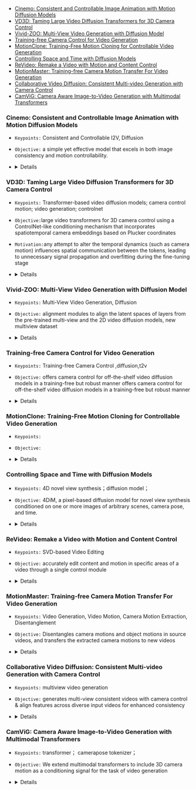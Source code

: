 - [Cinemo: Consistent and Controllable Image Animation with Motion Diffusion Models](#cinemo-consistent-and-controllable-image-animation-with-motion-diffusion-models)
- [VD3D: Taming Large Video Diffusion Transformers for 3D Camera Control](#vd3d-taming-large-video-diffusion-transformers-for-3d-camera-control)
- [Vivid-ZOO: Multi-View Video Generation with Diffusion Model](#vivid-zoo-multi-view-video-generation-with-diffusion-model)
- [Training-free Camera Control for Video Generation](#training-free-camera-control-for-video-generation)
- [MotionClone: Training-Free Motion Cloning for Controllable Video Generation](#motionclone-training-free-motion-cloning-for-controllable-video-generation)
- [Controlling Space and Time with Diffusion Models](#controlling-space-and-time-with-diffusion-models)
- [ReVideo: Remake a Video with Motion and Content Control](#revideo-remake-a-video-with-motion-and-content-control)
- [MotionMaster: Training-free Camera Motion Transfer For Video Generation](#motionmaster-training-free-camera-motion-transfer-for-video-generation)
- [Collaborative Video Diffusion: Consistent Multi-video Generation with Camera Control](#collaborative-video-diffusion-consistent-multi-video-generation-with-camera-control)
- [CamViG: Camera Aware Image-to-Video Generation with Multimodal Transformers](#camvig-camera-aware-image-to-video-generation-with-multimodal-transformers)

### Cinemo: Consistent and Controllable Image Animation with Motion Diffusion Models
- `Keypoints:` Consistent and Controllable I2V, Diffusion
- `Objective:` a simple yet effective model that excels in both image consistency and motion controllability.
-   <details>
    <summary>Details</summary>

    `Method:`
    - a.Motion residuals learning(flexibly respond to textual prompts)
    - Train Input = concat(ImageCond, FrameResidual+Noise+ImageCond)
    - Infer Input = concat(ImageCond, (PredictedFrameResidual)_(t-1)+ImageCond)
    - b.Motion intensity controllability: use S(video)=Average SSIM between frames as a condition
    - c.DCT-based noise refinement: Use Discrete Cosine Transformation (DCT) to combine high freq components of noise and low freq components of image as refined noise for denoising process
</details>


### VD3D: Taming Large Video Diffusion Transformers for 3D Camera Control
- `Keypoints:`  Transformer-based video diffusion models; camera control motion; video generation; controlnet
- `Objective:`large video transformers for 3D camera control using a ControlNet-like conditioning mechanism that incorporates spatiotemporal camera embeddings based on Plucker coordinates
- `Motivation:`any attempt to alter the temporal dynamics (such as camera motion) influences spatial communication between the tokens, leading to unnecessary signal propagation and overfitting during the fine-tuning stage



-   <details>
    <summary>Details</summary>

    - `Method:`

    based on SnapVideo: 
    video_patch-->conditioned with camera plucker-->CrossAttn with textcond-->FIT Block-->new latent-->denoise-->output:pixel_level_video

    conditioned with camera plucker: similar to controlNet
      <img width="508" alt="qsvX_03PkE78KOQ17PWzh6B-eVY9b4GBR1-wTFtPBE4" src="https://github.com/user-attachments/assets/18806876-2b19-4d3d-9896-26f82426d57d">
</details>

### Vivid-ZOO: Multi-View Video Generation with Diffusion Model
- `Keypoints:` Multi-View Video Generation, Diffusion
- `Objective:` alignment modules to align the latent spaces of layers from the pre-trained multi-view and the 2D video diffusion models, new multiview dataset
-   <details>
    <summary>Details</summary>

    `Method:`
    - model:noise(bs,view_num,frame,c,h,w)—>pretrained multiview image diffusion layer—>3d-2d MLP(resblock)—>pretrained video diffusion layer—>2d-3d MLP(resblock)—>…
    - <img src="https://github.com/user-attachments/assets/9884b68f-a41b-4fc7-96e1-3ea51a13ab57">
    - <img src="https://github.com/user-attachments/assets/91e5c4f4-f001-469f-aae7-deb3e315b452">


</details>


### Training-free Camera Control for Video Generation
- `Keypoints:` Training-free Camera Control ,diffusion,t2v
- `Objective:` offers camera control for off-the-shelf video diffusion models in a training-free but robust manner offers camera control for off-the-shelf video diffusion models in a training-free but robust manner
-   <details>
    <summary>Details</summary>

    `Method:`
    - stage1: image -> point cloud -> images of new camera positions (still low quality)
    - stage2: images of new camera positions —diffusion—> noised images —denoise—>  high quality video
    - <img src="https://github.com/user-attachments/assets/e0cc0052-3960-49d3-b9b7-81bbf7ff83c2">

</details>


### MotionClone: Training-Free Motion Cloning for Controllable Video Generation
- `Keypoints:`
- `Objective:`
-   <details>
    <summary>Details</summary>

    - `Method:`
</details>


### Controlling Space and Time with Diffusion Models
- `Keypoints:` 4D novel view synthesis；diffusion model；
- `Objective:` 4DiM, a pixel-based diffusion model for novel view synthesis conditioned on one or more images of arbitrary scenes, camera pose, and time.
-   <details>
    <summary>Details</summary>

    `Method:`
    - Architecture: Finding a way to effectively condition on both camera pose and time in a way that allows for incomplete training data is essential; They thus propose to chain “Masked FiLM” layers for (positional encodings of) diffusion noise levels, per-pixel ray origins and directions, and video timestamps. When any of these conditioning signals is missing the FiLM layers are designed to reduce to the identity function;
    - Sampling：They propose multi-guidance to train on multi datasets including: A.a large-scale dataset of 30M videos without pose annotations：ScanNet++  and Matterport3D； B.We also use 1000 scenes from Street View with permission from Google, comprising posed panoramas with timestamps (i.e., it is a “4D” dataset)；
    - <img src="https://github.com/user-attachments/assets/51aec161-bd00-4a21-8ee6-709785c9fc12">

</details>

### ReVideo: Remake a Video with Motion and Content Control 
- `Keypoints:` SVD-based Video Editing
- `Objective:` accurately edit content and motion in specific areas of a video through a single control module
-   <details>
    <summary>Details</summary>

    `Method:`
     - Training strategy：3-Stage
      1.only train the motion trajectory control
      2.the editing region and the unedited region come from two different videos
      3.fine-tune the key embedding and value embedding in temporal self-attention layers of the control module and SVD model
      <img src='https://github.com/user-attachments/assets/aa683b1b-4b72-4353-9b21-491985080c5d'>
      <img src='https://github.com/user-attachments/assets/13bc20ee-0049-428b-997d-623fcf607442'>

</details>


### MotionMaster: Training-free Camera Motion Transfer For Video Generation
- `Keypoints:` Video Generation, Video Motion, Camera Motion Extraction, Disentanglement
- `Objective:` Disentangles camera motions and object motions in source videos, and transfers the extracted camera motions to new videos
-   <details>
    <summary>Details</summary>

    - `Method:` extract motion from temperal attention map: 1. one-shot camera motion disentanglement: extract camera motion from single video, use SAM to get moving object mask, apply poisson blending and Successive Over Relaxation algorithm to predict camera motion.  2.few-shot camera motion disentanglement: for difficult case, can extract common camera motion from multiple videos (videos should have similar camera motion), apply DBSCAN to cluster pixel motion, then combine resulting motion.<img src='https://github.com/user-attachments/assets/5f1e5284-b3c3-456f-a2ea-c9a8fe5a0af9'>


</details>

### Collaborative Video Diffusion: Consistent Multi-video Generation with Camera Control 
- `Keypoints:` multiview video generation
- `Objective:` generates multi-view consistent videos with camera control & align features across diverse input videos for enhanced consistency
-   <details>
    <summary>Details</summary>

    - `Method:`
    The key insight of this module is as the two videos are assumed to be synchronized to each other, the same frame from the two videos is supposed to share the same underlying geometry and hence can be correlated by their epipolar geometry defined by the given camera poses.<img src='https://github.com/user-attachments/assets/7394391a-0a9e-4de3-a8a7-b46d36fba6c0'>
    Cross-View Sync Module:![image](https://github.com/user-attachments/assets/4f0ddda3-8804-4b2d-82de-a2b564668023)


</details>


### CamViG: Camera Aware Image-to-Video Generation with Multimodal Transformers
- `Keypoints:` transformer； camerapose tokenizer；
- `Objective:` We extend multimodal transformers to include 3D camera motion as a conditioning signal for the task of video generation
-   <details>
    <summary>Details</summary>

    - `Method:` we hypothesized that we could re-use existing neural audio algorithms [17] to convert camera path data, represented as a 1D array of floating point numbers, into a small number of tokens appropriate for use with our transformer architecture.
      ![image](https://github.com/user-attachments/assets/002aa447-ded7-41e2-9cf6-26b85df0b62a)

</details>



